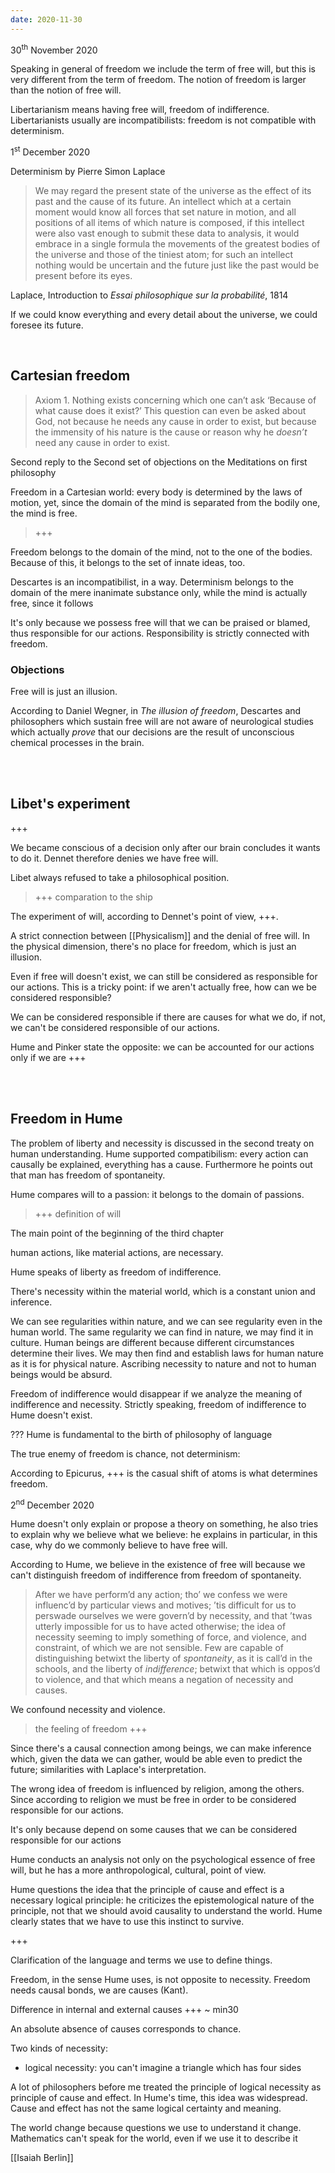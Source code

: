 ```yaml
---
date: 2020-11-30
---
```

<p class="date">30<sup>th</sup> November 2020</p>

Speaking in general of freedom we include the term of free will, but this is very different from the term of freedom. The notion of freedom is larger than the notion of free will.

Libertarianism means having free will, freedom of indifference. Libertarianists usually are incompatibilists: freedom is not compatible with determinism.

<p class="date">1<sup>st</sup> December 2020</p>

Determinism by Pierre Simon Laplace

> We may regard the present state of the universe as the effect of its past and the cause of its future. An intellect which at a certain moment would know all forces that set nature in motion, and all positions of all items of which nature is composed, if this intellect were also vast enough to submit these data to analysis, it would embrace in a single formula the movements of the greatest bodies of the universe and those of the tiniest atom; for such an intellect nothing would be uncertain and the future just like the past would be present before its eyes.

<p class="cite">Laplace, Introduction to <cite>Essai philosophique sur la probabilité</cite>, 1814</p>

If we could know everything and every detail about the universe, we could foresee its future.

<br>

## Cartesian freedom

>   Axiom 1. Nothing exists concerning which one can’t ask ‘Because of what cause does it exist?’ This question can even be asked about God, not because he needs any cause in order to exist, but because the immensity of his nature is the cause or reason why he _doesn’t_ need any cause in order to exist.

<p class="cite">Second reply to the Second set of objections on the Meditations on first philosophy</p>

Freedom in a Cartesian world: every body is determined by the laws of motion, yet, since the domain of the mind is separated from the bodily one, the mind is free.

> +++

Freedom belongs to the domain of the mind, not to the one of the bodies. Because of this, it belongs to the set of innate ideas, too.

Descartes is an incompatibilist, in a way. Determinism belongs to the domain of the mere inanimate substance only, while the mind is actually free, since it follows

It's only because we possess free will that we can be praised or blamed, thus responsible for our actions. Responsibility is strictly connected with freedom.

### Objections

Free will is just an illusion.

According to Daniel Wegner, in <cite>The illusion of freedom</cite>, Descartes and philosophers which sustain free will are not aware of neurological studies which actually *prove* that our decisions are the result of unconscious chemical processes in the brain.

<br>
<br>

## Libet's experiment

+++

We became conscious of a decision only after our brain concludes it wants to do it. Dennet therefore denies we have free will.

Libet always refused to take a philosophical position.

> +++ comparation to the ship

The experiment of will, according to Dennet's point of view, +++.

A strict connection between [[Physicalism]] and the denial of free will. In the physical dimension, there's no place for freedom, which is just an illusion.

Even if free will doesn't exist, we can still be considered as responsible for our actions. This is a tricky point: if we aren't actually free, how can we be considered responsible?

We can be considered responsible if there are causes for what we do, if not, we can't be considered responsible of our actions.

Hume and Pinker state the opposite: we can be accounted for our actions only if we are +++

<br>
<br>

## Freedom in Hume

The problem of liberty and necessity is discussed in the second treaty on human understanding. Hume supported compatibilism: every action can causally be explained, everything has a cause. Furthermore he points out that man has freedom of spontaneity.

Hume compares will to a passion: it belongs to the domain of passions.

> +++ definition of will

The main point of the beginning of the third chapter 

human actions, like material actions, are necessary.

Hume speaks of liberty as freedom of indifference.

There's necessity within the material world, which is a constant union and inference.

We can see regularities within nature, and we can see regularity even in the human world. The same regularity we can find in nature, we may find it in culture. Human beings are different because different circumstances determine their lives. We may then find and establish laws for human nature as it is for physical nature. Ascribing necessity to nature and not to human beings would be absurd.

Freedom of indifference would disappear if we analyze the meaning of indifference and necessity. Strictly speaking, freedom of indifference to Hume doesn't exist.

??? Hume is fundamental to the birth of philosophy of language

The true enemy of freedom is chance, not determinism: 

According to Epicurus, +++ is the casual shift of atoms is what determines freedom.

<p class="date">2<sup>nd</sup> December 2020</p>

Hume doesn't only explain or propose a theory on something, he also tries to explain why we believe what we believe: he explains in particular, in this case, why do we commonly believe to have free will.

According to Hume, we believe in the existence of free will because we can't distinguish freedom of indifference from freedom of spontaneity.

> After we have perform’d any action; tho’ we confess we were influenc’d by particular views and motives; ’tis difficult for us to perswade ourselves we were govern’d by necessity, and that ’twas utterly impossible for us to have acted otherwise; the idea of necessity seeming to imply something of force, and violence, and constraint, of which we are not sensible. Few are capable of distinguishing betwixt the liberty of _spontaneity_, as it is call’d in the schools, and the liberty of _indifference_; betwixt that which is oppos’d to violence, and that which means a negation of necessity and causes.

We confound necessity and violence. 

> the feeling of freedom +++

Since there's a causal connection among beings, we can make inference which, given the data we can gather, would be able even to predict the future; similarities with Laplace's interpretation.

The wrong idea of freedom is influenced by religion, among the others. Since according to religion we must be free in order to be considered responsible for our actions.

It's only because depend on some causes that we can be considered responsible for our actions

Hume conducts an analysis not only on the psychological essence of free will, but he has a more anthropological, cultural, point of view.

Hume questions the idea that the principle of cause and effect is a necessary logical principle: he criticizes the epistemological nature of the principle, not that we should avoid causality to understand the world. Hume clearly states that we have to use this instinct to survive.

+++

Clarification of the language and terms we use to define things.

Freedom, in the sense Hume uses, is not opposite to necessity. Freedom needs causal bonds, we are causes (Kant).

Difference in internal and external causes +++ ~ min30

An absolute absence of causes corresponds to chance.

Two kinds of necessity:
- logical necessity: you can't imagine a triangle which has four sides


A lot of philosophers before me treated the principle of logical necessity as principle of cause and effect. In Hume's time, this idea was widespread. Cause and effect has not the same logical certainty and meaning.

The world change because questions we use to understand it change. Mathematics can't speak for the world, even if we use it to describe it

[[Isaiah Berlin]]